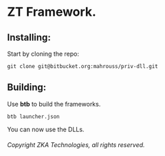 # ZT Framework.

## Installing:

Start by cloning the repo:

```
git clone git@bitbucket.org:mahrouss/priv-dll.git
```

## Building:

Use __btb__ to build the frameworks.

```
btb launcher.json
```

You can now use the DLLs.

###### Copyright ZKA Technologies, all rights reserved.
